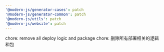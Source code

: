 ```yaml
---
'@modern-js/generator-cases': patch
'@modern-js/generator-common': patch
'@modern-js/utils': patch
'@modern-js/website': patch
---
```


chore: remove all deploy logic and package
chore: 删除所有部署相关的逻辑和包

